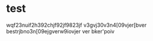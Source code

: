 # test
wqf23nuif2h392chjf92jf9823jf
v3gvj30v3n4[09vjer[bver
bestrjbno3n[09ejgverw9iovjer
ver
bker'poiv
